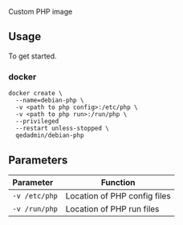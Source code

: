Custom PHP image

## Usage

To get started.

### docker

```
docker create \
  --name=debian-php \
  -v <path to php config>:/etc/php \
  -v <path to php run>:/run/php \
  --privileged
  --restart unless-stopped \
  qedadmin/debian-php
```

## Parameters


| Parameter | Function |
| :---- | --- |
| `-v /etc/php` | Location of PHP config files |
| `-v /run/php` | Location of PHP run files |
